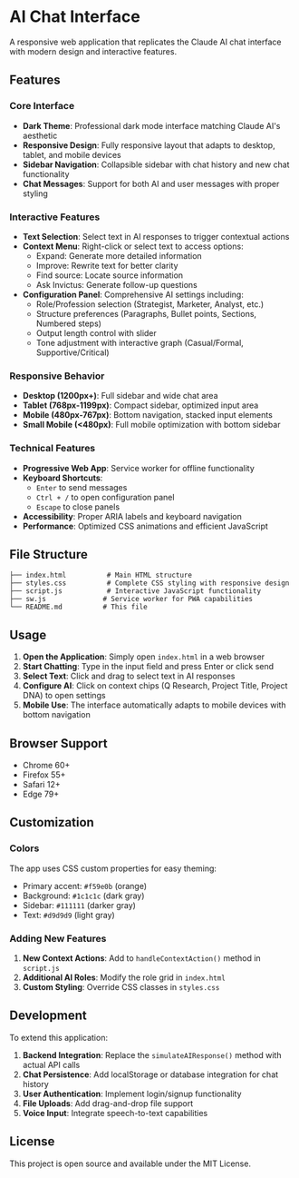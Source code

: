 # AI Chat Interface

A responsive web application that replicates the Claude AI chat interface with modern design and interactive features.

## Features

### Core Interface
- **Dark Theme**: Professional dark mode interface matching Claude AI's aesthetic
- **Responsive Design**: Fully responsive layout that adapts to desktop, tablet, and mobile devices
- **Sidebar Navigation**: Collapsible sidebar with chat history and new chat functionality
- **Chat Messages**: Support for both AI and user messages with proper styling

### Interactive Features
- **Text Selection**: Select text in AI responses to trigger contextual actions
- **Context Menu**: Right-click or select text to access options:
  - Expand: Generate more detailed information
  - Improve: Rewrite text for better clarity
  - Find source: Locate source information
  - Ask Invictus: Generate follow-up questions
- **Configuration Panel**: Comprehensive AI settings including:
  - Role/Profession selection (Strategist, Marketer, Analyst, etc.)
  - Structure preferences (Paragraphs, Bullet points, Sections, Numbered steps)
  - Output length control with slider
  - Tone adjustment with interactive graph (Casual/Formal, Supportive/Critical)

### Responsive Behavior
- **Desktop (1200px+)**: Full sidebar and wide chat area
- **Tablet (768px-1199px)**: Compact sidebar, optimized input area
- **Mobile (480px-767px)**: Bottom navigation, stacked input elements
- **Small Mobile (<480px)**: Full mobile optimization with bottom sidebar

### Technical Features
- **Progressive Web App**: Service worker for offline functionality
- **Keyboard Shortcuts**: 
  - `Enter` to send messages
  - `Ctrl + /` to open configuration panel
  - `Escape` to close panels
- **Accessibility**: Proper ARIA labels and keyboard navigation
- **Performance**: Optimized CSS animations and efficient JavaScript

## File Structure

```
├── index.html          # Main HTML structure
├── styles.css          # Complete CSS styling with responsive design
├── script.js           # Interactive JavaScript functionality
├── sw.js              # Service worker for PWA capabilities
└── README.md          # This file
```

## Usage

1. **Open the Application**: Simply open `index.html` in a web browser
2. **Start Chatting**: Type in the input field and press Enter or click send
3. **Select Text**: Click and drag to select text in AI responses
4. **Configure AI**: Click on context chips (Q Research, Project Title, Project DNA) to open settings
5. **Mobile Use**: The interface automatically adapts to mobile devices with bottom navigation

## Browser Support

- Chrome 60+
- Firefox 55+
- Safari 12+
- Edge 79+

## Customization

### Colors
The app uses CSS custom properties for easy theming:
- Primary accent: `#f59e0b` (orange)
- Background: `#1c1c1c` (dark gray)
- Sidebar: `#111111` (darker gray)
- Text: `#d9d9d9` (light gray)

### Adding New Features
1. **New Context Actions**: Add to `handleContextAction()` method in `script.js`
2. **Additional AI Roles**: Modify the role grid in `index.html`
3. **Custom Styling**: Override CSS classes in `styles.css`

## Development

To extend this application:

1. **Backend Integration**: Replace the `simulateAIResponse()` method with actual API calls
2. **Chat Persistence**: Add localStorage or database integration for chat history
3. **User Authentication**: Implement login/signup functionality
4. **File Uploads**: Add drag-and-drop file support
5. **Voice Input**: Integrate speech-to-text capabilities

## License

This project is open source and available under the MIT License.
